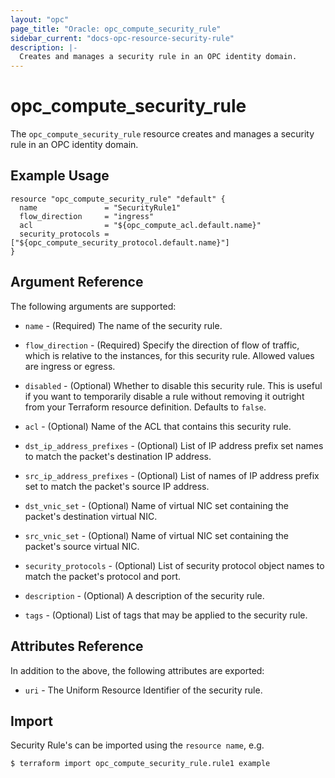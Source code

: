 ```yaml
---
layout: "opc"
page_title: "Oracle: opc_compute_security_rule"
sidebar_current: "docs-opc-resource-security-rule"
description: |-
  Creates and manages a security rule in an OPC identity domain.
---
```


# opc\_compute\_security\_rule

The ``opc_compute_security_rule`` resource creates and manages a security rule in an OPC identity domain.

## Example Usage

```hcl
resource "opc_compute_security_rule" "default" {
  name               = "SecurityRule1"
  flow_direction     = "ingress"
  acl                = "${opc_compute_acl.default.name}"
  security_protocols = ["${opc_compute_security_protocol.default.name}"]
}
```

## Argument Reference

The following arguments are supported:

* `name` - (Required) The name of the security rule.

* `flow_direction` - (Required) Specify the direction of flow of traffic, which is relative to the instances, for this security rule. Allowed values are ingress or egress.

* `disabled` - (Optional) Whether to disable this security rule. This is useful if you want to temporarily disable a rule without removing it outright from your Terraform resource definition. Defaults to `false`.

* `acl` - (Optional) Name of the ACL that contains this security rule.

* `dst_ip_address_prefixes` - (Optional) List of IP address prefix set names to match the packet's destination IP address.

* `src_ip_address_prefixes` - (Optional) List of names of IP address prefix set to match the packet's source IP address.

* `dst_vnic_set` - (Optional) Name of virtual NIC set containing the packet's destination virtual NIC.

* `src_vnic_set` - (Optional) Name of virtual NIC set containing the packet's source virtual NIC.

* `security_protocols` - (Optional) List of security protocol object names to match the packet's protocol and port.

* `description` - (Optional) A description of the security rule.

* `tags` - (Optional) List of tags that may be applied to the security rule.

## Attributes Reference

In addition to the above, the following attributes are exported:

* `uri` - The Uniform Resource Identifier of the security rule.

## Import

Security Rule's can be imported using the `resource name`, e.g.

```shell
$ terraform import opc_compute_security_rule.rule1 example
```

